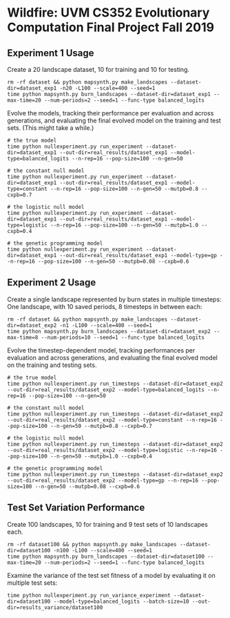 # Wildfire: UVM CS352 Evolutionary Computation Final Project Fall 2019

## Experiment 1 Usage

Create a 20 landscape dataset, 10 for training and 10 for testing.

```
rm -rf dataset && python mapsynth.py make_landscapes --dataset-dir=dataset_exp1 -n20 -L100 --scale=400 --seed=1
time python mapsynth.py burn_landscapes --dataset-dir=dataset_exp1 --max-time=20 --num-periods=2 --seed=1 --func-type balanced_logits
```

Evolve the models, tracking their performance per evaluation 
and across generations, and evaluating the final evolved model 
on the training and test sets. (This might take a while.)

```
# the true model
time python nullexperiment.py run_experiment --dataset-dir=dataset_exp1 --out-dir=real_results/dataset_exp1 --model-type=balanced_logits --n-rep=16 --pop-size=100 --n-gen=50

# the constant null model
time python nullexperiment.py run_experiment --dataset-dir=dataset_exp1 --out-dir=real_results/dataset_exp1 --model-type=constant --n-rep=16 --pop-size=100 --n-gen=50 --mutpb=0.8 --cxpb=0.7

# the logistic null model
time python nullexperiment.py run_experiment --dataset-dir=dataset_exp1 --out-dir=real_results/dataset_exp1 --model-type=logistic --n-rep=16 --pop-size=100 --n-gen=50 --mutpb=1.0 --cxpb=0.4

# the genetic programming model
time python nullexperiment.py run_experiment --dataset-dir=dataset_exp1 --out-dir=real_results/dataset_exp1 --model-type=gp --n-rep=16 --pop-size=100 --n-gen=50 --mutpb=0.08 --cxpb=0.6
```

## Experiment 2 Usage

Create a single landscape represented by burn states in multiple timesteps: 
One landscape, with 10 saved periods, 8 timesteps in between each:
```
rm -rf dataset && python mapsynth.py make_landscapes --dataset-dir=dataset_exp2 -n1 -L100 --scale=400 --seed=1
time python mapsynth.py burn_landscapes --dataset-dir=dataset_exp2 --max-time=8 --num-periods=10 --seed=1 --func-type balanced_logits
```

Evolve the timestep-dependent model, tracking performances per evaluation
and across generations, and evaluating the final evolved model on the training
and testing sets.
```
# the true model
time python nullexperiment.py run_timesteps --dataset-dir=dataset_exp2 --out-dir=real_results/dataset_exp2 --model-type=balanced_logits --n-rep=16 --pop-size=100 --n-gen=50

# the constant null model
time python nullexperiment.py run_timesteps --dataset-dir=dataset_exp2 --out-dir=real_results/dataset_exp2 --model-type=constant --n-rep=16 --pop-size=100 --n-gen=50 --mutpb=0.8 --cxpb=0.7

# the logistic null model
time python nullexperiment.py run_timesteps --dataset-dir=dataset_exp2 --out-dir=real_results/dataset_exp2 --model-type=logistic --n-rep=16 --pop-size=100 --n-gen=50 --mutpb=1.0 --cxpb=0.4

# the genetic programming model
time python nullexperiment.py run_timesteps --dataset-dir=dataset_exp2 --out-dir=real_results/dataset_exp2 --model-type=gp --n-rep=16 --pop-size=100 --n-gen=50 --mutpb=0.08 --cxpb=0.6
```

## Test Set Variation Performance

Create 100 landscapes, 10 for training and 9 test sets of 10 landscapes each.

```
rm -rf dataset100 && python mapsynth.py make_landscapes --dataset-dir=dataset100 -n100 -L100 --scale=400 --seed=1
time python mapsynth.py burn_landscapes --dataset-dir=dataset100 --max-time=20 --num-periods=2 --seed=1 --func-type balanced_logits
```
 
Examine the variance of the test set fitness of a model by evaluating it on multiple test sets:

```
time python nullexperiment.py run_variance_experiment --dataset-dir=dataset100 --model-type=balanced_logits --batch-size=10 --out-dir=results_variance/dataset100
```
